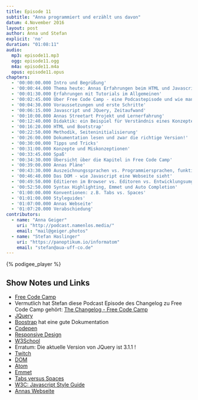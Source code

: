 ```yaml
---
title: Episode 11
subtitle: "Anna programmiert und erzählt uns davon"
datum: 4.November 2016
layout: post
author: Anna und Stefan
explicit: 'no'
duration: "01:08:11"
audio:
  mp3: episode11.mp3
  ogg: episode11.ogg
  m4a: episode11.m4a
  opus: episode11.opus
chapters:
  - '00:00:00.000 Intro und Begrüßung'
  - '00:00:44.000 Thema heute: Annas Erfahrungen beim HTML und Javascript lernen mit Free Code Camp'
  - '00:01:30.000 Erfahrungen mit Tutorials im Allgemeinen'
  - '00:02:45.000 Über Free Code Camp - eine Podcastepisode und wie man anfängt'
  - '00:04:30.000 Voraussetzungen und erste Schritte'
  - '00:06:15.000 Javascript und JQuery, Zeitaufwand'
  - '00:10:00.000 Annas Streetart Projekt und Lernerfahrung'
  - '00:12:40.000 Didaktik: ein Beispiel für Verständnis eines Konzeptes: globale Variablen'
  - '00:16:20.000 HTML und Bootstrap'
  - '00:22:50.000 Methodik, Seiteninitialisierung'
  - '00:26:00.000 Dokumentation lesen und zwar die richtige Version!'
  - '00:30:00.000 Tipps und Tricks'
  - '00:31:00.000 Konzepte und Miskonzeptionen'
  - '00:33:45.000 Spaß'
  - '00:34:30.000 Übersicht über die Kapitel in Free Code Camp'
  - '00:39:00.000 Annas Pläne'
  - '00:43:30.000 Auszeichnungssprachen vs. Programmiersprachen, funktional vs. objektorientiert'
  - '00:46:40.000 Das DOM - wie Javascript eine Webseite sieht'
  - '00:49:50.000 Editieren im Browser vs. Editoren vs. Entwicklungsumgebungen'
  - '00:52:50.000 Syntax Highlighting, Emmet und Auto Completion'
  - '01:00:00.000 Konventionen: z.B. Tabs vs. Spaces'
  - '01:01:00.000 Styleguides'
  - '01:07:00.000 Annas Webseite'
  - '01:07:20.000 Verabschiedung'
contributors:
  - name: "Anna Geiger"
    uri: "http://podcast.namenlos.media/"
    email: "mail@geiger.photos"
  - name: "Stefan Haslinger"
    uri: "https://panoptikum.io/informatom"
    email: "stefan@aua-uff-co.de"
---
```


{% podigee_player %}

## Show Notes und Links

* [Free Code Camp](https://www.freecodecamp.com/)
* Vermutlich hat Stefan diese Podcast Episode des Changelog zu Free Code Camp gehört:
  [The Changelog - Free Code Camp](https://changelog.com/podcast/195)
* [JQuery](https://jquery.com/)
* [Boostrap](http://getbootstrap.com/) hat eine gute Dokumentation
* [Codepen](http://codepen.io/)
* [Responsive Design](https://en.wikipedia.org/wiki/Responsive_web_design)
* [W3School](http://www.w3schools.com/)
* Erratum: Die aktuelle Version von JQuery ist 3.1.1 !
* [Twitch](http://twitch.tv)
* [DOM](https://www.w3.org/DOM/)
* [Atom](https://atom.io/)
* [Emmet](http://emmet.io/)
* [Tabs versus Spaces](https://www.youtube.com/watch?v=SsoOG6ZeyUI)
* [W3C: Javascript Style Guide](http://www.w3schools.com/js/js_conventions.asp)
* [Annas Webseite](http://namenlos.media/)